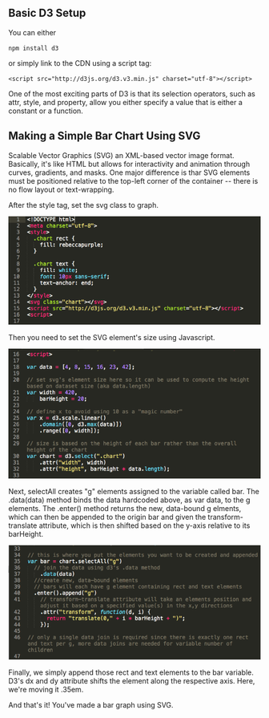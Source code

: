 ## Basic D3 Setup
You can either 
```
npm install d3
```
 or simply link to the CDN using a script tag:
 ```
 <script src="http://d3js.org/d3.v3.min.js" charset="utf-8"></script>
 ```
One of the most exciting parts of D3 is that its selection operators, such as attr, style, and property, allow you either specify a value that is either a constant or a function.

## Making a Simple Bar Chart Using SVG

Scalable Vector Graphics (SVG) an XML-based vector image format. Basically, it's like HTML but allows for interactivity and animation through curves, gradients, and masks. One major difference is thar SVG elements must be positioned relative to the top-left corner of the container -- there is no flow layout or text-wrapping.

After the style tag, set the svg class to graph.

![img_2](https://raw.githubusercontent.com/persephone-d3/d3_tutorial/master/bar-chart-test/img_2.png)

Then you need to set the SVG element's size using Javascript.

![img_3](https://raw.githubusercontent.com/persephone-d3/d3_tutorial/master/bar-chart-test/img_3.png)

Next, selectAll creates "g" elements assigned to the variable called bar. The .data(data) method binds the data hardcoded above, as var data, to the g elements. The .enter() method returns the new, data-bound g elments, which can then be appended to the origin bar and given the transform-translate attribute, which is then shifted based on the y-axis relative to its barHeight.

![img_4](https://raw.githubusercontent.com/persephone-d3/d3_tutorial/master/bar-chart-test/img_4.png)

Finally, we simply append those rect and text elements to the bar variable. D3's dx and dy attribute shifts the element along the respective axis. Here, we're moving it .35em.

And that's it! You've made a bar graph using SVG.

 


